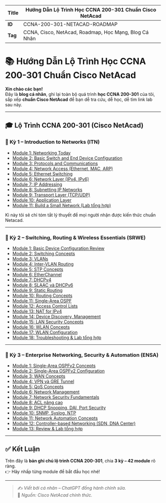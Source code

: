 | **Title** | **Hướng Dẫn Lộ Trình Học CCNA 200-301 Chuẩn Cisco NetAcad** |
|-----------|-------------------------------------------------------------|
| **ID**    | CCNA-200-301-NETACAD-ROADMAP                                |
| **Tag**   | CCNA, Cisco, NetAcad, Roadmap, Học Mạng, Blog Cá Nhân       |

# 📚 Hướng Dẫn Lộ Trình Học CCNA 200-301 Chuẩn Cisco NetAcad

**Xin chào các bạn!**  
Đây là **blog cá nhân**, ghi lại toàn bộ quá trình **học CCNA 200-301** của tôi, sắp xếp **chuẩn Cisco NetAcad** để bạn dễ tra cứu, dễ học, dễ tìm link lab sau này.

---

## 🎓 Lộ Trình CCNA 200-301 (Cisco NetAcad)

### 📌 Kỳ 1 – Introduction to Networks (ITN)

- [Module 1: Networking Today](<./1. ITN/Module 1: Networking Today>)
- [Module 2: Basic Switch and End Device Configuration](<./1. ITN/Module 2: Basic Switch and End Device Configuration>)
- [Module 3: Protocols and Communications](<./1. ITN/Module 3: Protocols and Models>)
- [Module 4: Network Access (Ethernet, MAC, ARP)]()
- [Module 5: Ethernet Switching](<./1. ITN/Module 5: Number Systems>)
- [Module 6: Network Layer (IPv4, IPv6)](<./1. ITN/Module 6: Data Link Layer>)
- [Module 7: IP Addressing]()
- [Module 8: Subnetting IP Networks]()
- [Module 9: Transport Layer (TCP/UDP)]()
- [Module 10: Application Layer]()
- [Module 11: Build a Small Network (Lab tổng hợp)]()

Kì này tôi sẽ chỉ tóm tắt lý thuyết để mọi người nhận được kiến thức chuẩn Netacad.

---

### 📌 Kỳ 2 – Switching, Routing & Wireless Essentials (SRWE)

- [Module 1: Basic Device Configuration Review]()
- [Module 2: Switching Concepts]()
- [Module 3: VLANs]()
- [Module 4: Inter-VLAN Routing]()
- [Module 5: STP Concepts]()
- [Module 6: EtherChannel]()
- [Module 7: DHCPv4]()
- [Module 8: SLAAC và DHCPv6]()
- [Module 9: Static Routing]()
- [Module 10: Routing Concepts]()
- [Module 11: Single-Area OSPF]()
- [Module 12: Access Control Lists]()
- [Module 13: NAT for IPv4]()
- [Module 14: Device Discovery, Management]()
- [Module 15: LAN Security Concepts]()
- [Module 16: WLAN Concepts]()
- [Module 17: WLAN Configuration]()
- [Module 18: Troubleshooting & Lab tổng hợp]()

---

### 📌 Kỳ 3 – Enterprise Networking, Security & Automation (ENSA)

- [Module 1: Single-Area OSPFv2 Concepts]()
- [Module 2: Single-Area OSPFv2 Configuration]()
- [Module 3: WAN Concepts]()
- [Module 4: VPN và GRE Tunnel]()
- [Module 5: QoS Concepts]()
- [Module 6: Network Management]()
- [Module 7: Network Security Fundamentals]()
- [Module 8: ACL nâng cao]()
- [Module 9: DHCP Snooping, DAI, Port Security]()
- [Module 10: SNMP, Syslog, NTP]()
- [Module 11: Network Automation Concepts]()
- [Module 12: Controller-based Networking (SDN, DNA Center)]()
- [Module 13: Review & Lab tổng hợp]()

---

## ✅ Kết Luận

Trên đây là **bản ghi chú lộ trình CCNA 200-301**, chia **3 kỳ – 42 module** rõ ràng.  
👉 Hãy nhấp từng module để bắt đầu học nhé!

---

> ✍️ *Viết bởi cá nhân – ChatGPT đồng hành chỉnh sửa.*  
> 🔗 *Nguồn: Cisco NetAcad chính thức.*
